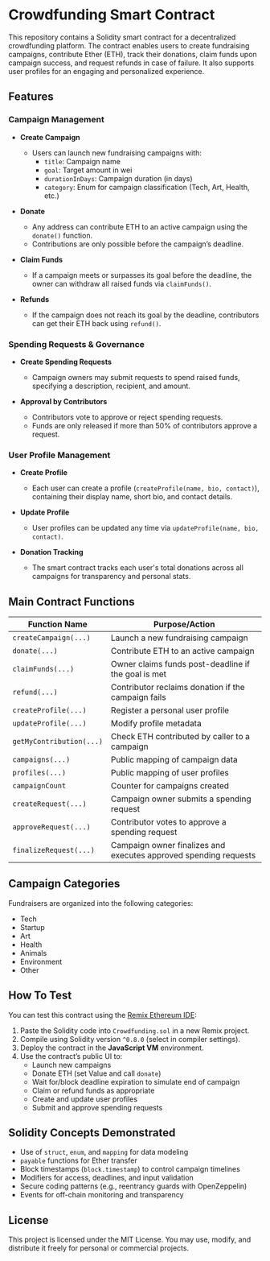 # Crowdfunding Smart Contract

This repository contains a Solidity smart contract for a decentralized crowdfunding platform. The contract enables users to create fundraising campaigns, contribute Ether (ETH), track their donations, claim funds upon campaign success, and request refunds in case of failure. It also supports user profiles for an engaging and personalized experience.

## Features

### Campaign Management

- **Create Campaign**
  - Users can launch new fundraising campaigns with:
    - `title`: Campaign name  
    - `goal`: Target amount in wei  
    - `durationInDays`: Campaign duration (in days)  
    - `category`: Enum for campaign classification (Tech, Art, Health, etc.)

- **Donate**
  - Any address can contribute ETH to an active campaign using the `donate()` function.
  - Contributions are only possible before the campaign’s deadline.

- **Claim Funds**
  - If a campaign meets or surpasses its goal before the deadline, the owner can withdraw all raised funds via `claimFunds()`.

- **Refunds**
  - If the campaign does not reach its goal by the deadline, contributors can get their ETH back using `refund()`.

### Spending Requests & Governance

- **Create Spending Requests**
  - Campaign owners may submit requests to spend raised funds, specifying a description, recipient, and amount.

- **Approval by Contributors**
  - Contributors vote to approve or reject spending requests.
  - Funds are only released if more than 50% of contributors approve a request.

### User Profile Management

- **Create Profile**
  - Each user can create a profile (`createProfile(name, bio, contact)`), containing their display name, short bio, and contact details.

- **Update Profile**
  - User profiles can be updated any time via `updateProfile(name, bio, contact)`.

- **Donation Tracking**
  - The smart contract tracks each user's total donations across all campaigns for transparency and personal stats.

## Main Contract Functions

| Function Name              | Purpose/Action                                                      |
|----------------------------|---------------------------------------------------------------------|
| `createCampaign(...)`      | Launch a new fundraising campaign                                   |
| `donate(...)`              | Contribute ETH to an active campaign                               |
| `claimFunds(...)`          | Owner claims funds post-deadline if the goal is met                |
| `refund(...)`              | Contributor reclaims donation if the campaign fails                |
| `createProfile(...)`       | Register a personal user profile                                   |
| `updateProfile(...)`       | Modify profile metadata                                            |
| `getMyContribution(...)`   | Check ETH contributed by caller to a campaign                      |
| `campaigns(...)`           | Public mapping of campaign data                                    |
| `profiles(...)`            | Public mapping of user profiles                                    |
| `campaignCount`            | Counter for campaigns created                                      |
| `createRequest(...)`       | Campaign owner submits a spending request                          |
| `approveRequest(...)`      | Contributor votes to approve a spending request                    |
| `finalizeRequest(...)`     | Campaign owner finalizes and executes approved spending requests   |

## Campaign Categories

Fundraisers are organized into the following categories:
- Tech  
- Startup  
- Art  
- Health  
- Animals  
- Environment  
- Other

## How To Test

You can test this contract using the [Remix Ethereum IDE](https://remix.ethereum.org):

1. Paste the Solidity code into `Crowdfunding.sol` in a new Remix project.
2. Compile using Solidity version `^0.8.0` (select in compiler settings).
3. Deploy the contract in the **JavaScript VM** environment.
4. Use the contract’s public UI to:
   - Launch new campaigns
   - Donate ETH (set Value and call `donate`)
   - Wait for/block deadline expiration to simulate end of campaign
   - Claim or refund funds as appropriate
   - Create and update user profiles
   - Submit and approve spending requests

## Solidity Concepts Demonstrated

- Use of `struct`, `enum`, and `mapping` for data modeling
- `payable` functions for Ether transfer
- Block timestamps (`block.timestamp`) to control campaign timelines
- Modifiers for access, deadlines, and input validation
- Secure coding patterns (e.g., reentrancy guards with OpenZeppelin)
- Events for off-chain monitoring and transparency

## License

This project is licensed under the MIT License. You may use, modify, and distribute it freely for personal or commercial projects.
